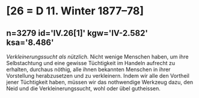 # [26 = D 11. Winter 1877–78]

## n=3279 id='IV.26[1]' kgw='IV-2.582' ksa='8.486'

*Verkleinerungssucht als nützlich.* Nicht wenige Menschen haben, um ihre Selbstachtung und eine gewisse Tüchtigkeit im Handeln aufrecht zu erhalten, durchaus nöthig, alle ihnen bekannten Menschen in ihrer Vorstellung herabzusetzen und zu verkleinern. Indem wir alle den Vortheil jener Tüchtigkeit haben, müssen wir das nothwendige Werkzeug dazu, den Neid und die Verkleinerungssucht, wohl oder übel gutheissen.
